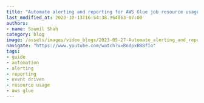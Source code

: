 ```yaml
---
title: "Automate alerting and reporting for AWS Glue job resource usage"
last_modified_at: 2023-10-13T16:54:38.964863-07:00
authors:
- name: Soumil Shah
category: blog
image: /assets/images/video_blogs/2023-05-27-Automate_alerting_and_reporting_for_AWS_Glue_job_resource_usage.png
navigate: "https://www.youtube.com/watch?v=RndpxB88fIo"
tags:
- guide
- automation
- alerting
- reporting
- event driven
- resource usage
- aws glue
---
```

